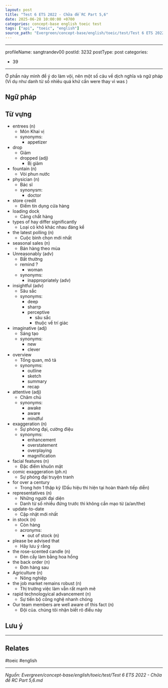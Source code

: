 ```yaml
---
layout: post
title: "Test 6 ETS 2022 - Chữa đề RC Part 5,6"
date: 2025-06-28 10:00:00 +0700
categories: concept-base english toeic test
tags: ["api", "toeic", "english"]
source_path: "Evergreen/concept-base/english/toeic/test/Test 6 ETS 2022 - Chữa đề RC Part 5,6.md"
---
```

---
profileName: sangtrandev00
postId: 3232
postType: post
categories:
  - 39
---
Ở phần này mình để ý do làm vội, nên một số câu về dịch nghĩa và ngữ pháp (Ví dụ như danh từ số nhiêu quá khứ cần were thay vì was )

## Ngữ pháp

## Từ vựng

- entrees (n)
	- Món Khai vị
	- synonyms:
		- appetizer
- drop
	- Giảm
	- dropped (adj)
		- Bị giảm
- fountain (n)
	- Vòi phun nước
- physician (n)
	- Bác sĩ
	- synonysm:
		- doctor
- store credit
	- Điểm tín dụng cửa hàng
- loading dock
	- Cảng chất hàng
-  types of hay differ significantly
	- Loại cỏ khô khác nhau đáng kể
- the latest polling (n)
	- Cuộc bình chọn mới nhất
- seasonal sales (n)
	- Bán hàng theo mùa
- Unreasonably (adv)
	- Bất thường 
	- remind ?
		- woman
	- synonyms:
		- inappropriately (adv)
- insightful (adv)
	- Sâu sắc
	- synonyms:
		- deep
		- sharrp
		- perceptive
			- sâu sắc
			- thuộc về trí giác
- imaginative (adj)
	- Sáng tạo
	- synonyms:
		- new
		- clever
- overview
	- Tổng quan, mô tả
	- synonyms:
		- outline
		- sketch
		- summary
		- recap
- attentive (adj)
	- Chăm chú
	- synonyms:
		- awake
		- aware
		- mindful
- exaggeration (n)
	- Sự phóng đại, cường điệu
	- synonyms:
		- enhancement
		- overstatement
		- overplaying
		- magnification
- facial features (n)
	- Đặc điểm khuôn mặt
- comic exaggeration (ph.n)
	- Sự phóng đại truyện tranh
- for over a century
	- Trong hơn 1 thập kỹ (Dấu hiệu thì hiện tại hoàn thành tiếp diễn)
- representatives (n)
	- Những người đại diện
	- Danh từ số nhiều đứng trước thì không cần mạo từ (a/an/the)
- update-to-date
	- Cập nhật mới nhất
- in stock (n)
	- Còn hàng
	- acronyms:
		- out of stock (n)
- please be advised that 
	- Hãy lưu ý rằng
-  the rose-scented candle (n)
	- Đèn cầy làm bằng hoa hồng
- the back order (n)
	- Đơn hàng sau
- Agriculture (n)
	- Nông nghiệp
- the job market remains robust (n)
	- Thị trường việc làm vẫn rất mạnh mẽ
- rapid technologyical advancement (n)
	- Sự tiến bộ công nghệ nhanh chóng
- Our team members are well aware of this fact (n)
	- Đội của. chúng tôi nhận biết rõ điều này
## Lưu ý


----
## Relates


#toeic #english

---
*Nguồn: Evergreen/concept-base/english/toeic/test/Test 6 ETS 2022 - Chữa đề RC Part 5,6.md*